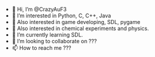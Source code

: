 - 👋 Hi, I’m @CrazyAuF3
- 👀 I’m interested in Python, C, C++, Java
- 👀 Also interested in game developing, SDL, pygame
- 👀 Also interested in chemical experiments and physics.
- 🌱 I’m currently learning SDL.
- 💞️ I’m looking to collaborate on ???
- 📫 How to reach me ???

<!---
- Woah that's good
- @CrazyCaCl2 (Useless)
- Interested in Python and C
- Also interested in 8-bit computers and old CPUs
- Find me at #$%%&@^$%&%$#
--->

<!---
CrazyCaCl2/CrazyCaCl2 is a ✨ special ✨ repository because its `README.md` (this file) appears on your GitHub profile.
You can click the Preview link to take a look at your changes.
--->

<!---
Ok,I knew that.--15/10/21
--->
